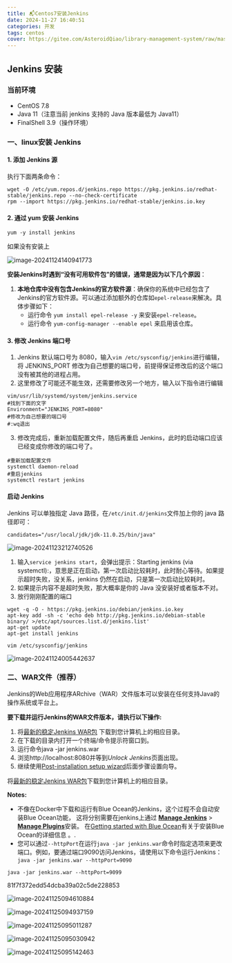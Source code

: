 ```yaml
---
title: 📬Centos7安装Jenkins
date: 2024-11-27 16:40:51
categories: 开发
tags: centos
cover: https://gitee.com/AsteroidQiao/library-management-system/raw/master/book-avatar/17328625687471732862567977.png
---
```

## Jenkins 安装

### 当前环境

- CentOS 7.8
- Java 11（注意当前 jenkins 支持的 Java 版本最低为 Java11）
- FinalShell 3.9（操作环境）

### 一、linux安装 Jenkins

#### 1. 添加 Jenkins 源

执行下面两条命令：

```shell
wget -O /etc/yum.repos.d/jenkins.repo https://pkg.jenkins.io/redhat-stable/jenkins.repo --no-check-certificate
rpm --import https://pkg.jenkins.io/redhat-stable/jenkins.io.key
```

#### 2. 通过 yum 安装 Jenkins

```shell
yum -y install jenkins
```

如果没有安装上

![image-20241124140941773](https://gitee.com/AsteroidQiao/library-management-system/raw/master/typora/2024-11-24/613eee72242fa7dc6fa6c2b5c538ed6c.png)

**安装Jenkins时遇到“没有可用软件包”的错误，通常是因为以下几个原因**‌：

1. ‌**本地仓库中没有包含Jenkins的官方软件源**‌：确保你的系统中已经包含了Jenkins的官方软件源。可以通过添加额外的仓库如`epel-release`来解决。具体步骤如下：
   - 运行命令 `yum install epel-release -y` 来安装`epel-release`。
   - 运行命令 `yum-config-manager --enable epel` 来启用该仓库‌。



#### 3. 修改 Jenkins 端口号

1. Jenkins 默认端口号为 8080，输入`vim /etc/sysconfig/jenkins`进行编辑，将 JENKINS_PORT 修改为自己想要的端口号，前提得保证修改后的这个端口没有被其他的进程占用。
2. 这里修改了可能还不能生效，还需要修改另一个地方，输入以下指令进行编辑

```shell
vim/usr/lib/systemd/system/jenkins.service
#找到下面的文字 
Environment="JENKINS_PORT=8080"
#修改为自己想要的端口号 
#:wq退出
```

 3. 修改完成后，重新加载配置文件，随后再重启 Jenkins，此时的启动端口应该已经变成你修改的端口号了。

```shell
#重新加载配置文件 
systemctl daemon-reload
#重启jenkins 
systemctl restart jenkins
```

#### 启动 Jenkins

Jenkins 可以单独指定 Java 路径，在`/etc/init.d/jenkins`文件加上你的 java 路径即可：

```
candidates="/usr/local/jdk/jdk-11.0.25/bin/java"
```

![image-20241123212740526](https://gitee.com/AsteroidQiao/library-management-system/raw/master/typora/2024-11-23/ec9df1e3417b524f11e9e1bd488fe209.png)

1. 输入`service jenkins start`，会弹出提示：Starting jenkins (via systemctl):，意思是正在启动，第一次启动比较耗时，此时耐心等待。如果提示超时失败，没关系，jenkins 仍然在启动，只是第一次启动比较耗时。
2. 如果提示内容不是超时失败，那大概率是你的 Java 没安装好或者版本不对。
3. 放行刚刚配置的端口

```
wget -q -O - https://pkg.jenkins.io/debian/jenkins.io.key 
apt-key add -sh -c 'echo deb http://pkg.jenkins.io/debian-stable binary/ >/etc/apt/sources.list.d/jenkins.list'
apt-get update
apt-get install jenkins
```

```
vim /etc/sysconfig/jenkins
```

![image-20241124005442637](https://gitee.com/AsteroidQiao/library-management-system/raw/master/typora/2024-11-24/c580df8553b9755f72d1193ada7b8c64.png)



### 二、WAR文件（推荐）

Jenkins的Web应用程序ARchive（WAR）文件版本可以安装在任何支持Java的操作系统或平台上。

**要下载并运行Jenkins的WAR文件版本，请执行以下操作:**

1. 将[最新的稳定Jenkins WAR包](http://mirrors.jenkins.io/war-stable/latest/jenkins.war) 下载到您计算机上的相应目录。
2. 在下载的目录内打开一个终端/命令提示符窗口到。
3. 运行命令java -jar jenkins.war
4. 浏览http://localhost:8080并等到*Unlock Jenkins*页面出现。
5. 继续使用[Post-installation setup wizard](https://www.jenkins.io/zh/doc/book/installing/#setup-wizard)后面步骤设置向导。

将[最新的稳定Jenkins WAR包](http://mirrors.jenkins.io/war-stable/latest/jenkins.war)下载到您计算机上的相应目录。

**Notes:**

- 不像在Docker中下载和运行有Blue Ocean的Jenkins，这个过程不会自动安装Blue Ocean功能， 这将分别需要在jenkins上通过 [**Manage Jenkins**](https://www.jenkins.io/zh/doc/book/managing) > [**Manage Plugins**](https://www.jenkins.io/zh/doc/book/managing/plugins/)安装。 在[Getting started with Blue Ocean](https://www.jenkins.io/zh/doc/book/blueocean/getting-started/)有关于安装Blue Ocean的详细信息 。.
- 您可以通过`--httpPort`在运行`java -jar jenkins.war`命令时指定选项来更改端口。例如，要通过端口9090访问Jenkins，请使用以下命令运行Jenkins： `java -jar jenkins.war --httpPort=9090`

```
java -jar jenkins.war --httpPort=9099
```

81f7f372edd54dcba39a02c5de228853

![image-20241125094610884](https://gitee.com/AsteroidQiao/library-management-system/raw/master/typora/2024-11-25/4f364e45dcc6e06706c565bff67fc796.png)



![image-20241125094937159](https://gitee.com/AsteroidQiao/library-management-system/raw/master/typora/2024-11-25/84f9ea466573edfb39ac945cfc80dcac.png)





![image-20241125095011287](https://gitee.com/AsteroidQiao/library-management-system/raw/master/typora/2024-11-25/6e04161c794eb8f403ecc1898a4cb0ce.png)





![image-20241125095030942](https://gitee.com/AsteroidQiao/library-management-system/raw/master/typora/2024-11-25/40d5f37b30728cc89bef430536a7e750.png)



![image-20241125095142463](https://gitee.com/AsteroidQiao/library-management-system/raw/master/typora/2024-11-25/ff91ecec2214ec33a11c4aedae84eb91.png)
